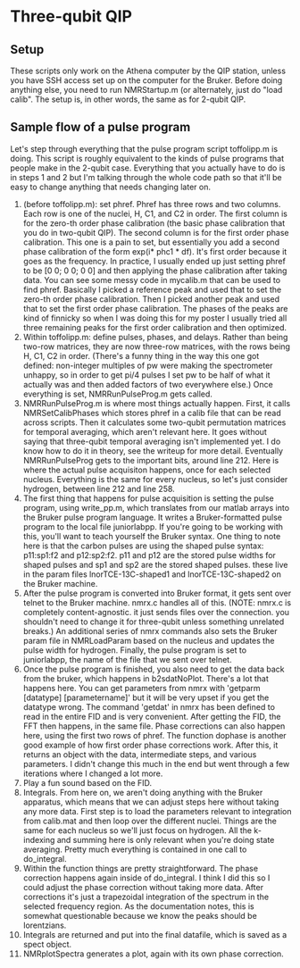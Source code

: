# Three-qubit QIP

## Setup

These scripts only work on the Athena computer by the QIP station, unless you have SSH access set up on the computer for the Bruker. Before doing anything else, you need to run NMRStartup.m (or alternately, just do "load calib". The setup is, in other words, the same as for 2-qubit QIP. 

## Sample flow of a pulse program

Let's step through everything that the pulse program script toffolipp.m is doing. This script is roughly equivalent to the kinds of pulse programs that people make in the 2-qubit case. Everything that you actually have to do is in steps 1 and 2 but I'm talking through the whole code path so that it'll be easy to change anything that needs changing later on.

1. (before toffolipp.m): set phref. Phref has three rows and two columns. Each row is one of the nuclei, H, C1, and C2 in order. The first column is for the zero-th order phase calibration (the basic phase calibration that you do in two-qubit QIP). The second column is for the first order phase calibration. This one is a pain to set, but essentially you add a second phase calibration of the form exp(i\* phc1 \* df). It's first order because it goes as the frequency. In practice, I usually ended up just setting phref to be [0 0; 0 0; 0 0] and then applying the phase calibration after taking data. You can see some messy code in mycalib.m that can be used to find phref. Basically I picked a reference peak and used that to set the zero-th order phase calibration. Then I picked another peak and used that to set the first order phase calibration. The phases of the peaks are kind of finnicky so when I was doing this for my poster I usually tried all three remaining peaks for the first order calibration and then optimized.
2. Within toffolipp.m: define pulses, phases, and delays. Rather than being two-row matrices, they are now three-row matrices, with the rows being H, C1, C2 in order. (There's a funny thing in the way this one got defined: non-integer multiples of pw were making the spectrometer unhappy, so in order to get pi/4 pulses I set pw to be half of what it actually was and then added factors of two everywhere else.) Once everything is set, NMRRunPulseProg.m gets called.
3. NMRRunPulseProg.m is where most things actually happen. First, it calls NMRSetCalibPhases which stores phref in a calib file that can be read across scripts. Then it calculates some two-qubit permutation matrices for temporal averaging, which aren't relevant here. It goes without saying that three-qubit temporal averaging isn't implemented yet. I do know how to do it in theory, see the writeup for more detail. Eventually NMRRunPulseProg gets to the important bits, around line 212. Here is where the actual pulse acquisiton happens, once for each selected nucleus. Everything is the same for every nucleus, so let's just consider hydrogen, between line 212 and line 258.
4. The first thing that happens for pulse acquisition is setting the pulse program, using write_pp.m, which translates from our matlab arrays into the Bruker pulse program language. It writes a Bruker-formatted pulse program to the local file juniorlabpp. If you're going to be working with this, you'll want to teach yourself the Bruker syntax. One thing to note here is that the carbon pulses are using the shaped pulse syntax: p11:sp1:f2 and p12:sp2:f2. p11 and p12 are the stored pulse widths for shaped pulses and sp1 and sp2 are the stored shaped pulses. these live in the param files lnorTCE-13C-shaped1 and lnorTCE-13C-shaped2 on the Bruker machine.
5. After the pulse program is converted into Bruker format, it gets sent over telnet to the Bruker machine. nmrx.c handles all of this. (NOTE: nmrx.c is completely content-agnostic. it just sends files over the connection. you shouldn't need to change it for three-qubit unless something unrelated breaks.) An additional series of nmrx commands also sets the Bruker param file in NMRLoadParam based on the nucleus and updates the pulse width for hydrogen. Finally, the pulse program is set to juniorlabpp, the name of the file that we sent over telnet.
6. Once the pulse program is finished, you also need to get the data back from the bruker, which happens in b2sdatNoPlot. There's a lot that happens here. You can get parameters from nmrx with 'getparm [datatype] [parametername]' but it will be very upset if you get the datatype wrong. The command 'getdat' in nmrx has been defined to read in the entire FID and is very convenient. After getting the FID, the FFT then happens, in the same file. Phase corrections can also happen here, using the first two rows of phref. The function dophase is another good example of how first order phase corrections work. After this, it returns an object with the data, intermediate steps, and various parameters. I didn't change this much in the end but went through a few iterations where I changed a lot more.
7. Play a fun sound based on the FID. 
8. Integrals. From here on, we aren't doing anything with the Bruker apparatus, which means that we can adjust steps here without taking any more data. First step is to load the parameters relevant to integration from calib.mat and then loop over the different nuclei. Things are the same for each nucleus so we'll just focus on hydrogen. All the k-indexing and summing here is only relevant when you're doing state averaging. Pretty much everything is contained in one call to do_integral.
9. Within the function things are pretty straightforward. The phase correction happens again inside of do_integral. I think I did this so I could adjust the phase correction without taking more data. After corrections it's just a trapezoidal integration of the spectrum in the selected frequency region. As the documentation notes, this is somewhat questionable because we know the peaks should be lorentzians.
10. Integrals are returned and put into the final datafile, which is saved as a spect object.
11. NMRplotSpectra generates a plot, again with its own phase correction.

